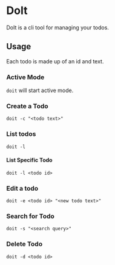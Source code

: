 # DoIt

DoIt is a cli tool for managing your todos.

## Usage

Each todo is made up of an id and text.

### Active Mode

`doit` will start active mode.

### Create a Todo

`doit -c "<todo text>"`

### List todos

`doit -l`

#### List Specific Todo

`doit -l <todo id>`

### Edit a todo

`doit -e <todo id> "<new todo text>"`

### Search for Todo

`doit -s "<search query>"`

### Delete Todo

`doit -d <todo id>`

